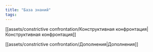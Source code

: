 ```yaml
---
title: "База знаний"
tags:
---
```


[[assets/constrictive confrontation/Конструктивная конфронтация|Конструктивная конфронтация]]

[[assets/constrictive confrontation/Дополнения|Дополнения]]